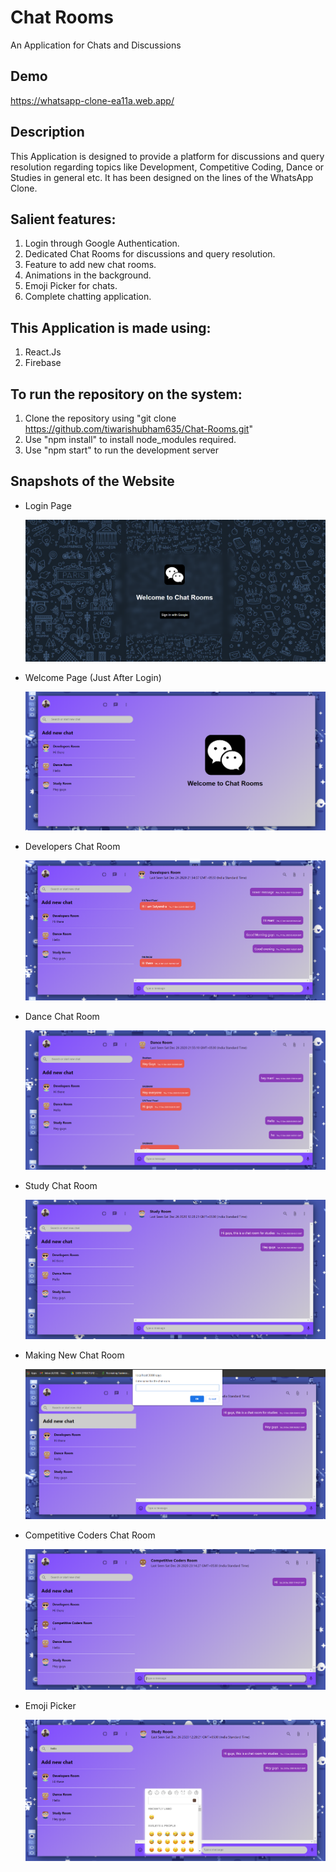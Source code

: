 # Chat Rooms 
An Application for Chats and Discussions

## Demo
https://whatsapp-clone-ea11a.web.app/

## Description
This Application is designed to provide a platform for discussions and query resolution regarding topics like Development, Competitive Coding, Dance or Studies in general etc. It has been designed on the lines of the WhatsApp Clone.

## Salient features:
  1. Login through Google Authentication.
  2. Dedicated Chat Rooms for discussions and query resolution.
  3. Feature to add new chat rooms.
  4. Animations in the background.
  5. Emoji Picker for chats.
  6. Complete chatting application.

## This Application is made using:
  1. React.Js
  2. Firebase

## To run the repository on the system:
  1. Clone the repository using "git clone https://github.com/tiwarishubham635/Chat-Rooms.git"
  2. Use "npm install" to install node_modules required.
  3. Use "npm start" to run the development server  

## Snapshots of the Website
* Login Page

   ![Screenshot](Snapshots/Login.png)
   

* Welcome Page (Just After Login)

   ![Screenshot](Snapshots/Welcome.png)
   

* Developers Chat Room

   ![Screenshot](Snapshots/DevRoom.png)
   

* Dance Chat Room

   ![Screenshot](Snapshots/DanceRoom.png)
   

* Study Chat Room

   ![Screenshot](Snapshots/StudyRoom.png)
   

* Making New Chat Room

   ![Screenshot](Snapshots/NewRoom.png)
   

* Competitive Coders Chat Room

   ![Screenshot](Snapshots/CompCodersRoom.png)
   

* Emoji Picker

   ![Screenshot](Snapshots/EmojiPicker.png)
   

